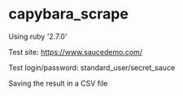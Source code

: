 # capybara_scrape

Using ruby '2.7.0' 

Test site: https://www.saucedemo.com/

Test login/password: standard_user/secret_sauce

Saving the result in a CSV file
